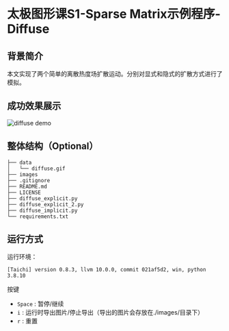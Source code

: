 # 太极图形课S1-Sparse Matrix示例程序-Diffuse
## 背景简介
本文实现了两个简单的离散热度场扩散运动。分别对显式和隐式的扩散方式进行了模拟。

## 成功效果展示
![diffuse demo](./data/diffuse.gif)
## 整体结构（Optional）
```
├── data
│   └── diffuse.gif
├── images
├── .gitignore
├── README.md
├── LICENSE
├── diffuse_explicit.py
├── diffuse_explicit_2.py
├── diffuse_implicit.py
└── requirements.txt
```

## 运行方式
运行环境：

```
[Taichi] version 0.8.3, llvm 10.0.0, commit 021af5d2, win, python 3.8.10
```

按键

- `Space` : 暂停/继续
- `i` : 运行时导出图片/停止导出（导出的图片会存放在./images/目录下）
- `r` : 重置

